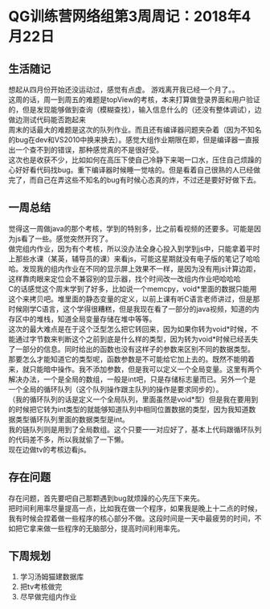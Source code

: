 # QG训练营网络组第3周周记：2018年4月22日

## 生活随记
想起从四月份开始还没运动过，感觉有点虚。
游戏离开我已经一个月了。。  
这周的话，周一到周五的难题是topView的考核，本来打算做登录界面和用户验证的，但是发现能够做到查询（模糊查找），输入信息什么的（还没有整体调试），边做边测试代码能否跑起来    
周末的话最大的难题是这次的队列作业。而且还有编译器问题夹杂着（因为不知名的bug在dev和VS2010中换来换去）。感觉大组作业期限在即，但是编译器一直报出一个查不到的错误，那种感觉真的不是很好受。    
这次也是收获不少，比如如何在高压下使自己冷静下来喝一口水，压住自己烦躁的心好好看代码找bug。重下编译器时候睡一觉啥的。但是看着自己很熟的人已经做完了，而自己在弄这些不知名的bug有时候心态真的炸，不过还是要好好做下去。

## 一周总结
觉得这一周做java的那个考核，学到的特别多，比之前看视频的还要多。可能是因为js看了一些。感觉突然开窍了。    
做完组内作业，因为有个考核，所以没办法全身心投入到学到js中，只能拿着平时上那些水课（某英，辅导员的课）来看js，可能这星期就没有电子版的笔记了哈哈哈。发现我的组内作业在不同的显示屏上效果不一样，是因为没有用js计算边距，这样靠肉眼来定位会不兼容别的显示器，找个时间改一改组内作业吧哈哈哈   
C的话感觉这个周末学到了好多，比如说一个memcpy，void\*里面的数据只能用这个来拷贝吧。堆里面的静态变量的定义，以前上课有听C语言老师讲过，但是那时候刚学C语言，这个学得很糟糕，但是我现在看了一部分的java视频，知道的内存区中的堆栈，知道全局变量存储在堆中等等。   
这次的最大难点是在于这个泛型怎么把它转回来，因为如果你转为void\*时候，不能通过字节数来判断这个之前到底是什么样的类型，因为转为void\*时候已经丢失了一部分的信息。同时给出的函数也没有这样子的参数来区别不同的数据类型。   
那要怎么才能知道它的类型呢，函数参数是不可能给它加上去的。既然不能明着来，就只能暗中操作。我不添加参数，但是我可以定义一个全局变量。这里有两个解决办法，一个是全局的数组，一般是int吧，只是存储标志量而已。另外一个是一个全局的循环队列（这个队列操作跟主队列的操作是要求同步的）。    
（我的循环队列的话是定义一个全局队列，里面虽然是void\*型）但是我在要用到的时候把它转为int类型的就能够知道队列中相同位置数据的类型，因为我知道数据类型循环队列里面的数据类型是int。   
我的链队列则是用到了全局数组。这个只要一一对应好了，基本上代码跟循环队列的代码差不多，所以我就偷了一下懒。    
现在边做tv的考核边看js。

## 存在问题
存在问题，首先要吧自己那颗遇到bug就烦躁的心先压下来先。    
把时间利用率尽量提高一点，比如我在做一个程序，如果我是晚上十二点的时候，我有时候会捏着做一些程序的核心部分不做。这段时间是一天中最疲劳的时间，不如把它拿来做一些程序的无脑部分，提高时间利用率先。

## 下周规划
<ol>
<li>学习汤姆猫建数据库</li>
<li>把tv考核做完</li>
<li>尽早做完组内作业</li>
</ol>
